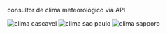 consultor de clima meteorológico via API





![clima cascavel](https://user-images.githubusercontent.com/111386163/211700044-86171ec8-f3b6-43bb-bcb0-4ae610746649.png)
![clima sao paulo](https://user-images.githubusercontent.com/111386163/211700047-81cb154d-115c-465a-8208-0fc4ace17791.png)
![clima sapporo](https://user-images.githubusercontent.com/111386163/211700049-4a09f08a-7e8b-4db8-94d3-07292bb3139f.png)

